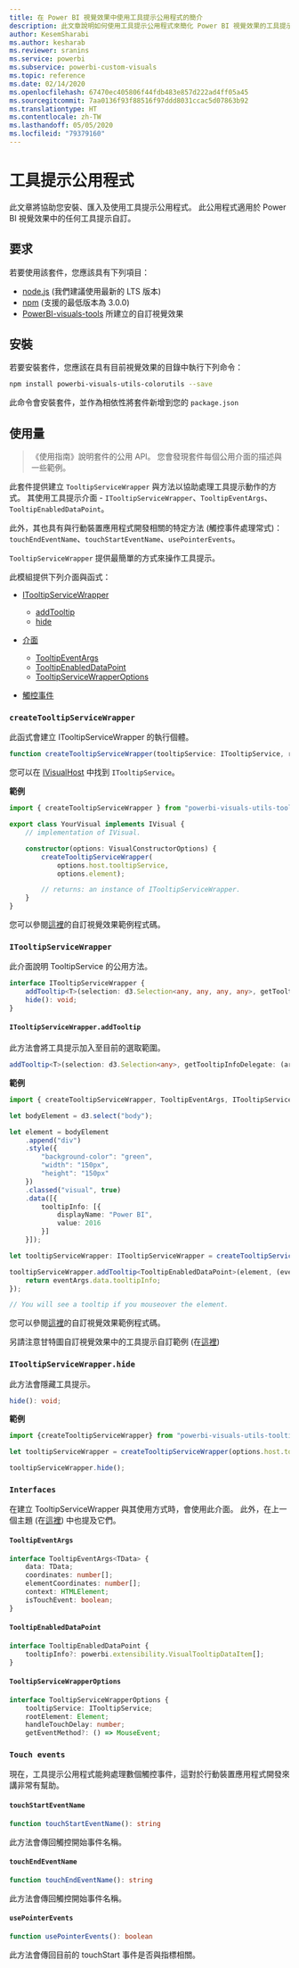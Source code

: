 ```yaml
---
title: 在 Power BI 視覺效果中使用工具提示公用程式的簡介
description: 此文章說明如何使用工具提示公用程式來簡化 Power BI 視覺效果的工具提示自訂
author: KesemSharabi
ms.author: kesharab
ms.reviewer: sranins
ms.service: powerbi
ms.subservice: powerbi-custom-visuals
ms.topic: reference
ms.date: 02/14/2020
ms.openlocfilehash: 67470ec405806f44fdb483e857d222ad4ff05a45
ms.sourcegitcommit: 7aa0136f93f88516f97ddd8031ccac5d07863b92
ms.translationtype: HT
ms.contentlocale: zh-TW
ms.lasthandoff: 05/05/2020
ms.locfileid: "79379160"
---
```

# <a name="tooltip-utils"></a>工具提示公用程式
此文章將協助您安裝、匯入及使用工具提示公用程式。 此公用程式適用於 Power BI 視覺效果中的任何工具提示自訂。

## <a name="requirements"></a>要求
若要使用該套件，您應該具有下列項目：
* [node.js](https://nodejs.org) (我們建議使用最新的 LTS 版本)
* [npm](https://www.npmjs.com/) (支援的最低版本為 3.0.0)
* [PowerBI-visuals-tools](https://www.npmjs.com/package/powerbi-visuals-tools) 所建立的自訂視覺效果

## <a name="installation"></a>安裝

若要安裝套件，您應該在具有目前視覺效果的目錄中執行下列命令：

```bash
npm install powerbi-visuals-utils-colorutils --save
```
此命令會安裝套件，並作為相依性將套件新增到您的 ```package.json```

## <a name="usage"></a>使用量

> 《使用指南》說明套件的公用 API。 您會發現套件每個公用介面的描述與一些範例。

此套件提供建立 `TooltipServiceWrapper` 與方法以協助處理工具提示動作的方式。 其使用工具提示介面 - `ITooltipServiceWrapper`、`TooltipEventArgs`、`TooltipEnabledDataPoint`。 

此外，其也具有與行動裝置應用程式開發相關的特定方法 (觸控事件處理常式)：`touchEndEventName`、`touchStartEventName`、`usePointerEvents`。

`TooltipServiceWrapper` 提供最簡單的方式來操作工具提示。

此模組提供下列介面與函式：
* [ITooltipServiceWrapper](#itooltipservicewrapper)
  * [addTooltip](#itooltipservicewrapperaddtooltip)
  * [hide](#itooltipservicewrapperhide)

* [介面](#interfaces)
  * [TooltipEventArgs](#tooltipeventargs)
  * [TooltipEnabledDataPoint](#tooltipenableddatapoint)
  * [TooltipServiceWrapperOptions](#tooltipservicewrapperoptions)
* [觸控事件](#touch-events)

### `createTooltipServiceWrapper`
此函式會建立 ITooltipServiceWrapper 的執行個體。

```typescript
function createTooltipServiceWrapper(tooltipService: ITooltipService, rootElement: Element, handleTouchDelay?: number,  getEventMethod?: () => MouseEvent): ITooltipServiceWrapper;
```

您可以在 [IVisualHost](https://github.com/microsoft/PowerBI-visuals-tools/blob/master/templates/visuals/.api/v2.6.0/PowerBI-visuals.d.ts#L1335) 中找到 ```ITooltipService```。

**範例**

```typescript
import { createTooltipServiceWrapper } from "powerbi-visuals-utils-tooltiputils";

export class YourVisual implements IVisual {
    // implementation of IVisual.

    constructor(options: VisualConstructorOptions) {
        createTooltipServiceWrapper(
            options.host.tooltipService,
            options.element);

        // returns: an instance of ITooltipServiceWrapper.
    }
}
```

您可以參閱[這裡](https://github.com/microsoft/powerbi-visuals-gantt/blob/master/src/gantt.ts#L391)的自訂視覺效果範例程式碼。

### `ITooltipServiceWrapper`
此介面說明 TooltipService 的公用方法。

```typescript
interface ITooltipServiceWrapper {
    addTooltip<T>(selection: d3.Selection<any, any, any, any>, getTooltipInfoDelegate: (args: TooltipEventArgs<T>) => powerbi.extensibility.VisualTooltipDataItem[], getDataPointIdentity?: (args: TooltipEventArgs<T>) => powerbi.visuals.ISelectionId, reloadTooltipDataOnMouseMove?: boolean): void;
    hide(): void;
}
```

#### `ITooltipServiceWrapper.addTooltip`

此方法會將工具提示加入至目前的選取範圍。

```typescript
addTooltip<T>(selection: d3.Selection<any>, getTooltipInfoDelegate: (args: TooltipEventArgs<T>) => VisualTooltipDataItem[], getDataPointIdentity?: (args: TooltipEventArgs<T>) => ISelectionId, reloadTooltipDataOnMouseMove?: boolean): void;
```

**範例**

```typescript
import { createTooltipServiceWrapper, TooltipEventArgs, ITooltipServiceWrapper, TooltipEnabledDataPoint } from "powerbi-visuals-utils-tooltiputils";

let bodyElement = d3.select("body");

let element = bodyElement
    .append("div")
    .style({
        "background-color": "green",
        "width": "150px",
        "height": "150px"
    })
    .classed("visual", true)
    .data([{
        tooltipInfo: [{
            displayName: "Power BI",
            value: 2016
        }]
    }]);

let tooltipServiceWrapper: ITooltipServiceWrapper = createTooltipServiceWrapper(tooltipService, bodyElement.get(0)); // tooltipService is from the IVisualHost.

tooltipServiceWrapper.addTooltip<TooltipEnabledDataPoint>(element, (eventArgs: TooltipEventArgs<TooltipEnabledDataPoint>) => {
    return eventArgs.data.tooltipInfo;
});

// You will see a tooltip if you mouseover the element.
```

您可以參閱[這裡](https://github.com/microsoft/powerbi-visuals-gantt/blob/master/src/gantt.ts#L2931)的自訂視覺效果範例程式碼。

另請注意甘特圖自訂視覺效果中的工具提示自訂範例 (在[這裡](https://github.com/microsoft/powerbi-visuals-gantt/blob/master/src/gantt.ts#L573-L648))

### `ITooltipServiceWrapper.hide`

此方法會隱藏工具提示。

```typescript
hide(): void;
```

**範例**

```typescript
import {createTooltipServiceWrapper} from "powerbi-visuals-utils-tooltiputils";

let tooltipServiceWrapper = createTooltipServiceWrapper(options.host.tooltipService, options.element); // options are from the VisualConstructorOptions.

tooltipServiceWrapper.hide();
```
### `Interfaces`
在建立 TooltipServiceWrapper 與其使用方式時，會使用此介面。 此外，在上一個主題 (在[這裡](#itooltipservicewrapperaddtooltip)) 中也提及它們。

#### `TooltipEventArgs`
```typescript
interface TooltipEventArgs<TData> {
    data: TData;
    coordinates: number[];
    elementCoordinates: number[];
    context: HTMLElement;
    isTouchEvent: boolean;
}
```

#### `TooltipEnabledDataPoint`
```typescript
interface TooltipEnabledDataPoint {
    tooltipInfo?: powerbi.extensibility.VisualTooltipDataItem[];
}
```

#### `TooltipServiceWrapperOptions`
```typescript
interface TooltipServiceWrapperOptions {
    tooltipService: ITooltipService;
    rootElement: Element;
    handleTouchDelay: number;
    getEventMethod?: () => MouseEvent;
```

### `Touch events`

現在，工具提示公用程式能夠處理數個觸控事件，這對於行動裝置應用程式開發來講非常有幫助。

#### `touchStartEventName`
```typescript
function touchStartEventName(): string
```
此方法會傳回觸控開始事件名稱。

#### `touchEndEventName`
```typescript
function touchEndEventName(): string
```
此方法會傳回觸控開始事件名稱。

#### `usePointerEvents`
```typescript
function usePointerEvents(): boolean
```
此方法會傳回目前的 touchStart 事件是否與指標相關。

